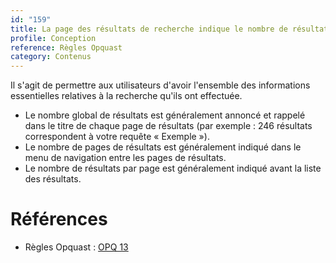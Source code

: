 ```yaml
---
id: "159"
title: La page des résultats de recherche indique le nombre de résultats, le nombre de pages de résultats et le nombre de résultats par page.
profile: Conception
reference: Règles Opquast
category: Contenus
---
```


Il s'agit de permettre aux utilisateurs d'avoir l'ensemble des informations essentielles relatives à la recherche qu'ils ont effectuée.

* Le nombre global de résultats est généralement annoncé et rappelé dans le titre de chaque page de résultats (par exemple : 246 résultats correspondent à votre requête « Exemple »).
* Le nombre de pages de résultats est généralement indiqué dans le menu de navigation entre les pages de résultats.
* Le nombre de résultats par page est généralement indiqué avant la liste des résultats.

# Références

* Règles Opquast : [OPQ 13](https://checklists.opquast.com/fr/assurance-qualite-web/la-page-des-resultats-de-recherche-indique-le-nombre-de-resultats-le-nombre-de-pages-de-resultats-et-le-nombre-de-resultats-par-page)
